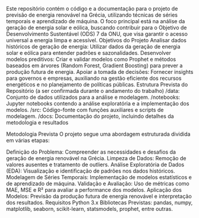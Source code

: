 Este repositório contém o código e a documentação para o projeto de previsão de energia renovável na Grécia, utilizando técnicas de séries temporais e aprendizado de máquina. O foco principal está na análise da geração de energia solar e eólica, buscando contribuir para o Objetivo de Desenvolvimento Sustentável (ODS) 7 da ONU, que visa garantir o acesso universal a energia limpa e acessível.
Objetivos do Projeto
Analisar dados históricos de geração de energia: Utilizar dados da geração de energia solar e eólica para entender padrões e sazonalidades.
Desenvolver modelos preditivos: Criar e validar modelos como Prophet e métodos baseados em árvores (Random Forest, Gradient Boosting) para prever a produção futura de energia.
Apoiar a tomada de decisões: Fornecer insights para governos e empresas, auxiliando na gestão eficiente dos recursos energéticos e no planejamento de políticas públicas.
Estrutura Prevista do Repositório (a ser confirmada durante o andamento do trabalho)
/data: Conjunto de dados utilizados para a análise e modelagem.
/notebooks: Jupyter notebooks contendo a análise exploratória e a implementação dos modelos.
/src: Código-fonte com funções auxiliares e scripts de modelagem.
/docs: Documentação do projeto, incluindo detalhes da metodologia e resultados

Metodologia Prevista 
O projeto segue uma abordagem estruturada dividida em várias etapas:

Definição do Problema: Compreender as necessidades e desafios da geração de energia renovável na Grécia.
Limpeza de Dados: Remoção de valores ausentes e tratamento de outliers.
Análise Exploratória de Dados (EDA): Visualização e identificação de padrões nos dados históricos.
Modelagem de Séries Temporais: Implementação de modelos estatísticos e de aprendizado de máquina.
Validação e Avaliação: Uso de métricas como MAE, MSE e R² para avaliar a performance dos modelos.
Aplicação dos Modelos: Previsão da produção futura de energia renovável e interpretação dos resultados.
Requisitos
Python 3.x
Bibliotecas Previstas: pandas, numpy, matplotlib, seaborn, scikit-learn, statsmodels, prophet, entre outras.
